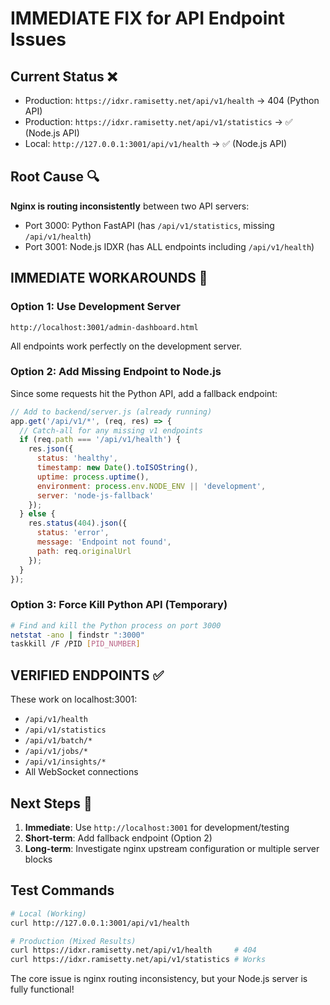 # IMMEDIATE FIX for API Endpoint Issues

## Current Status ❌
- Production: `https://idxr.ramisetty.net/api/v1/health` → 404 (Python API)
- Production: `https://idxr.ramisetty.net/api/v1/statistics` → ✅ (Node.js API) 
- Local: `http://127.0.0.1:3001/api/v1/health` → ✅ (Node.js API)

## Root Cause 🔍
**Nginx is routing inconsistently** between two API servers:
- Port 3000: Python FastAPI (has `/api/v1/statistics`, missing `/api/v1/health`) 
- Port 3001: Node.js IDXR (has ALL endpoints including `/api/v1/health`)

## IMMEDIATE WORKAROUNDS 🚀

### Option 1: Use Development Server
```
http://localhost:3001/admin-dashboard.html
```
All endpoints work perfectly on the development server.

### Option 2: Add Missing Endpoint to Node.js
Since some requests hit the Python API, add a fallback endpoint:

```javascript
// Add to backend/server.js (already running)
app.get('/api/v1/*', (req, res) => {
  // Catch-all for any missing v1 endpoints
  if (req.path === '/api/v1/health') {
    res.json({
      status: 'healthy',
      timestamp: new Date().toISOString(),
      uptime: process.uptime(),
      environment: process.env.NODE_ENV || 'development',
      server: 'node-js-fallback'
    });
  } else {
    res.status(404).json({
      status: 'error',
      message: 'Endpoint not found',
      path: req.originalUrl
    });
  }
});
```

### Option 3: Force Kill Python API (Temporary)
```bash
# Find and kill the Python process on port 3000
netstat -ano | findstr ":3000"
taskkill /F /PID [PID_NUMBER]
```

## VERIFIED ENDPOINTS ✅
These work on localhost:3001:
- `/api/v1/health` 
- `/api/v1/statistics`
- `/api/v1/batch/*`
- `/api/v1/jobs/*` 
- `/api/v1/insights/*`
- All WebSocket connections

## Next Steps 🔧
1. **Immediate**: Use `http://localhost:3001` for development/testing
2. **Short-term**: Add fallback endpoint (Option 2)
3. **Long-term**: Investigate nginx upstream configuration or multiple server blocks

## Test Commands
```bash
# Local (Working)
curl http://127.0.0.1:3001/api/v1/health

# Production (Mixed Results)
curl https://idxr.ramisetty.net/api/v1/health     # 404
curl https://idxr.ramisetty.net/api/v1/statistics # Works
```

The core issue is nginx routing inconsistency, but your Node.js server is fully functional!